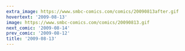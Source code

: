 ```yaml
---
extra_image: https://www.smbc-comics.com/comics/20090813after.gif
hovertext: '2009-08-13'
image: https://www.smbc-comics.com/comics/20090813.gif
next_comic: '2009-08-14'
prev_comic: '2009-08-12'
title: '2009-08-13'
---
```


